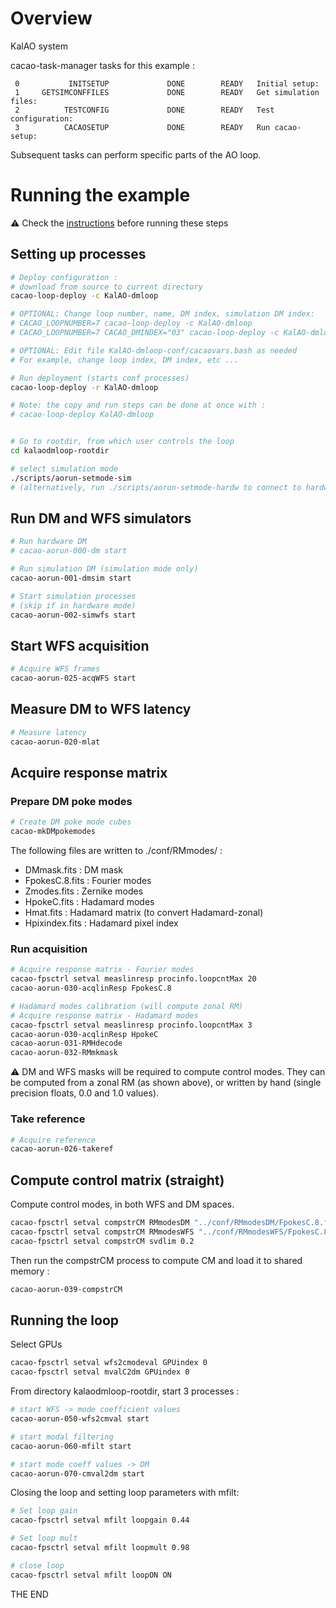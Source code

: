 # Overview

KalAO system

cacao-task-manager tasks for this example :

~~~
 0           INITSETUP             DONE        READY   Initial setup:
 1     GETSIMCONFFILES             DONE        READY   Get simulation files:
 2          TESTCONFIG             DONE        READY   Test configuration:
 3          CACAOSETUP             DONE        READY   Run cacao-setup:
~~~
Subsequent tasks can perform specific parts of the AO loop.


# Running the example

:warning: Check the [instructions](https://github.com/cacao-org/cacao/tree/dev/AOloopControl/examples) before running these steps



## Setting up processes


```bash
# Deploy configuration :
# download from source to current directory
cacao-loop-deploy -c KalAO-dmloop

# OPTIONAL: Change loop number, name, DM index, simulation DM index:
# CACAO_LOOPNUMBER=7 cacao-loop-deploy -c KalAO-dmloop
# CACAO_LOOPNUMBER=7 CACAO_DMINDEX="03" cacao-loop-deploy -c KalAO-dmloop

# OPTIONAL: Edit file KalAO-dmloop-conf/cacaovars.bash as needed
# For example, change loop index, DM index, etc ...

# Run deployment (starts conf processes)
cacao-loop-deploy -r KalAO-dmloop

# Note: the copy and run steps can be done at once with :
# cacao-loop-deploy KalAO-dmloop


# Go to rootdir, from which user controls the loop
cd kalaodmloop-rootdir

# select simulation mode
./scripts/aorun-setmode-sim
# (alternatively, run ./scripts/aorun-setmode-hardw to connect to hardware)
```

## Run DM and WFS simulators

```bash
# Run hardware DM
# cacao-aorun-000-dm start

# Run simulation DM (simulation mode only)
cacao-aorun-001-dmsim start

# Start simulation processes
# (skip if in hardware mode)
cacao-aorun-002-simwfs start
```





## Start WFS acquisition

```bash
# Acquire WFS frames
cacao-aorun-025-acqWFS start
```

## Measure DM to WFS latency

```bash
# Measure latency
cacao-aorun-020-mlat
```



## Acquire response matrix


### Prepare DM poke modes

```bash
# Create DM poke mode cubes
cacao-mkDMpokemodes
```
The following files are written to ./conf/RMmodes/ :
- DMmask.fits    : DM mask
- FpokesC.8.fits : Fourier modes
- Zmodes.fits    : Zernike modes
- HpokeC.fits    : Hadamard modes
- Hmat.fits      : Hadamard matrix (to convert Hadamard-zonal)
- Hpixindex.fits : Hadamard pixel index



### Run acquisition


```bash
# Acquire response matrix - Fourier modes
cacao-fpsctrl setval measlinresp procinfo.loopcntMax 20
cacao-aorun-030-acqlinResp FpokesC.8

# Hadamard modes calibration (will compute zonal RM)
# Acquire response matrix - Hadamard modes
cacao-fpsctrl setval measlinresp procinfo.loopcntMax 3
cacao-aorun-030-acqlinResp HpokeC
cacao-aorun-031-RMHdecode
cacao-aorun-032-RMmkmask
```
:warning: DM and WFS masks will be required to compute control modes. They can be computed from a zonal RM (as shown above), or written by hand (single precision floats, 0.0 and 1.0 values).



### Take reference

```bash
# Acquire reference
cacao-aorun-026-takeref
```


## Compute control matrix (straight)

Compute control modes, in both WFS and DM spaces.

```bash
cacao-fpsctrl setval compstrCM RMmodesDM "../conf/RMmodesDM/FpokesC.8.fits"
cacao-fpsctrl setval compstrCM RMmodesWFS "../conf/RMmodesWFS/FpokesC.8.WFSresp.fits"
cacao-fpsctrl setval compstrCM svdlim 0.2
```
Then run the compstrCM process to compute CM and load it to shared memory :
```bash
cacao-aorun-039-compstrCM
```



## Running the loop

Select GPUs
```bash
cacao-fpsctrl setval wfs2cmodeval GPUindex 0
cacao-fpsctrl setval mvalC2dm GPUindex 0
```


From directory kalaodmloop-rootdir, start 3 processes :

```bash
# start WFS -> mode coefficient values
cacao-aorun-050-wfs2cmval start

# start modal filtering
cacao-aorun-060-mfilt start

# start mode coeff values -> DM
cacao-aorun-070-cmval2dm start

```

Closing the loop and setting loop parameters with mfilt:

```bash
# Set loop gain
cacao-fpsctrl setval mfilt loopgain 0.44

# Set loop mult
cacao-fpsctrl setval mfilt loopmult 0.98

# close loop
cacao-fpsctrl setval mfilt loopON ON

```


THE END
